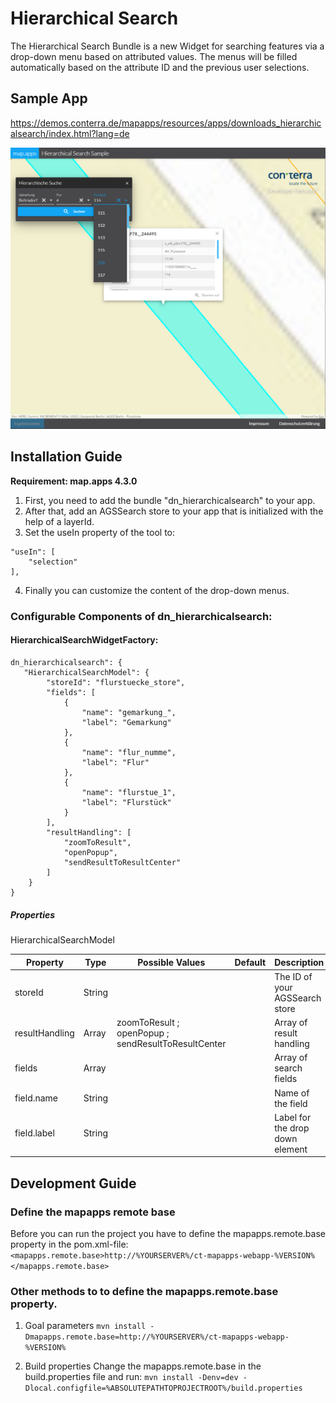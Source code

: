 # Hierarchical Search
The Hierarchical Search Bundle is a new Widget for searching features via a drop-down menu based on attributed values.
The menus will be filled automatically based on the attribute ID and the previous user selections.

## Sample App
https://demos.conterra.de/mapapps/resources/apps/downloads_hierarchicalsearch/index.html?lang=de 

![Screenshot Sample App Hierarchical Search](https://github.com/conterra/mapapps-hierarchical-search/blob/master/screenshot.PNG)

## Installation Guide
**Requirement: map.apps 4.3.0**

1. First, you need to add the bundle "dn_hierarchicalsearch" to your app.
2. After that, add an AGSSearch store to your app that is initialized with the help of a layerId.
3. Set the useIn property of the tool to:
```
"useIn": [
    "selection"
],
```
4. Finally you can customize the content of the drop-down menus.

### Configurable Components of dn_hierarchicalsearch:
#### HierarchicalSearchWidgetFactory:
``` 
dn_hierarchicalsearch": {
   "HierarchicalSearchModel": {
        "storeId": "flurstuecke_store",
        "fields": [
            {
                "name": "gemarkung_",
                "label": "Gemarkung"
            },
            {
                "name": "flur_numme",
                "label": "Flur"
            },
            {
                "name": "flurstue_1",
                "label": "Flurstück"
            }
        ],
        "resultHandling": [
            "zoomToResult",
            "openPopup",
            "sendResultToResultCenter"
        ]
    }
}
```

##### Properties
HierarchicalSearchModel

 | Property                       | Type    | Possible Values                                     | Default            | Description                                                      |
 |--------------------------------|---------|-----------------------------------------------------|--------------------|------------------------------------------------------------------|
 | storeId                        | String  |                                                     |                    | The ID of your AGSSearch store                                   |
 | resultHandling                 | Array   | zoomToResult ; openPopup ; sendResultToResultCenter |                    | Array of result handling                                         |
 | fields                         | Array   |                                                     |                    | Array of search fields                                           |
 | field.name                     | String  |                                                     |                    | Name of the field                                                |
 | field.label                    | String  |                                                     |                    | Label for the drop down element                                  |

## Development Guide
### Define the mapapps remote base
Before you can run the project you have to define the mapapps.remote.base property in the pom.xml-file:
`<mapapps.remote.base>http://%YOURSERVER%/ct-mapapps-webapp-%VERSION%</mapapps.remote.base>`

### Other methods to to define the mapapps.remote.base property.
1. Goal parameters
`mvn install -Dmapapps.remote.base=http://%YOURSERVER%/ct-mapapps-webapp-%VERSION%`

2. Build properties
Change the mapapps.remote.base in the build.properties file and run:
`mvn install -Denv=dev -Dlocal.configfile=%ABSOLUTEPATHTOPROJECTROOT%/build.properties`
